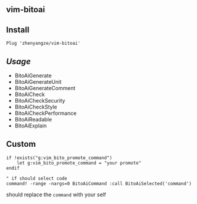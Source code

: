 vim-bitoai
----

## Install

```
Plug 'zhenyangze/vim-bitoai'
```



## *Usage*

- BitoAiGenerate
- BitoAiGenerateUnit
- BitoAiGenerateComment
- BitoAiCheck
- BitoAiCheckSecurity
- BitoAiCheckStyle
- BitoAiCheckPerformance
- BitoAiReadable
- BitoAiExplain



## Custom

```
if !exists("g:vim_bito_promote_command")
    let g:vim_bito_promote_command = "your promote"
endif

" if should select code
command! -range -nargs=0 BitoAiCommand :call BitoAiSelected('command')
```
should replace the `command` with your self
